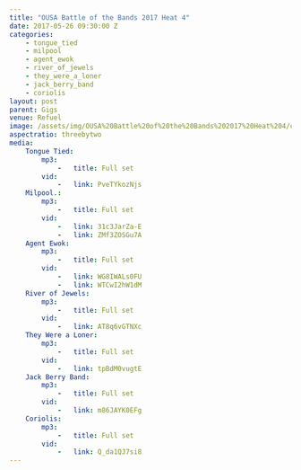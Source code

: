 ```yaml
---
title: "OUSA Battle of the Bands 2017 Heat 4"
date: 2017-05-26 09:30:00 Z
categories:
    - tongue_tied
    - milpool
    - agent_ewok
    - river_of_jewels
    - they_were_a_loner
    - jack_berry_band
    - coriolis
layout: post
parent: Gigs
venue: Refuel
image: /assets/img/OUSA%20Battle%20of%20the%20Bands%202017%20Heat%204/cover.jpg
aspectratio: threebytwo
media:
    Tongue Tied:
        mp3:
            -   title: Full set
        vid:
            -   link: PveTYkozNjs
    Milpool.:
        mp3:
            -   title: Full set
        vid:
            -   link: 31c3JarZa-E
            -   link: ZMf3ZOSGu7A
    Agent Ewok:
        mp3:
            -   title: Full set
        vid:
            -   link: WG8IWALs0FU
            -   link: WTCwI2hW1dM
    River of Jewels:
        mp3:
            -   title: Full set
        vid:
            -   link: AT8q6vGTNXc
    They Were a Loner:
        mp3:
            -   title: Full set
        vid:
            -   link: tpBdM0vugtE
    Jack Berry Band:
        mp3:
            -   title: Full set
        vid:
            -   link: m86JAYK0EFg
    Coriolis:
        mp3:
            -   title: Full set
        vid:
            -   link: Q_da1QJ7si8
---
```


